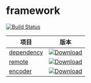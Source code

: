 # framework

[![Build Status](https://travis-ci.com/MechDancer/framework.svg?branch=master)](https://travis-ci.com/MechDancer/framework)

| 项目                                                         | 版本                                                         |
| ------------------------------------------------------------ | ------------------------------------------------------------ |
| [dependency](https://github.com/MechDancer/framework/tree/master/dependency) | [![Download](https://api.bintray.com/packages/mechdancer/maven/dependency/images/download.svg)](https://bintray.com/mechdancer/maven/dependency/_latestVersion) |
| [remote](https://github.com/MechDancer/framework/tree/master/remote) | [![Download](https://api.bintray.com/packages/mechdancer/maven/remote/images/download.svg)](https://bintray.com/mechdancer/maven/remote/_latestVersion) |
| [encoder](https://github.com/MechDancer/framework/tree/master/encoder) | [![Download](https://api.bintray.com/packages/mechdancer/maven/encoder/images/download.svg)](https://bintray.com/mechdancer/maven/encoder/_latestVersion) |

